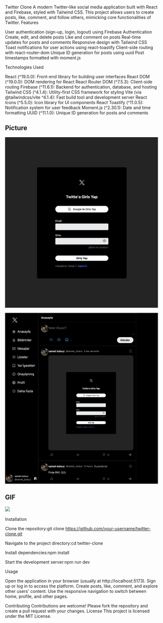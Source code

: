 Twitter Clone
A modern Twitter-like social media application built with React and Firebase, styled with Tailwind CSS. This project allows users to create posts, like, comment, and follow others, mimicking core functionalities of Twitter.
Features

User authentication (sign-up, login, logout) using Firebase Authentication
Create, edit, and delete posts
Like and comment on posts
Real-time updates for posts and comments
Responsive design with Tailwind CSS
Toast notifications for user actions using react-toastify
Client-side routing with react-router-dom
Unique ID generation for posts using uuid
Post timestamps formatted with moment.js

Technologies Used

React (^19.0.0): Front-end library for building user interfaces
React DOM (^19.0.0): DOM rendering for React
React Router DOM (^7.5.3): Client-side routing
Firebase (^11.6.1): Backend for authentication, database, and hosting
Tailwind CSS (^4.1.4): Utility-first CSS framework for styling
Vite (via @tailwindcss/vite ^4.1.4): Fast build tool and development server
React Icons (^5.5.0): Icon library for UI components
React Toastify (^11.0.5): Notification system for user feedback
Moment.js (^2.30.1): Date and time formatting
UUID (^11.1.0): Unique ID generation for posts and comments
##  Picture  ##

![](/A1.png)

![](/A2.png)

##  GIF  ##

![](/A2.gif)


Installation

Clone the repository:git clone https://github.com/your-username/twitter-clone.git


Navigate to the project directory:cd twitter-clone


Install dependencies:npm install



Start the development server:npm run dev



Usage

Open the application in your browser (usually at http://localhost:5173).
Sign up or log in to access the platform.
Create posts, like, comment, and explore other users' content.
Use the responsive navigation to switch between home, profile, and other pages.

Contributing
Contributions are welcome! Please fork the repository and create a pull request with your changes.
License
This project is licensed under the MIT License.

